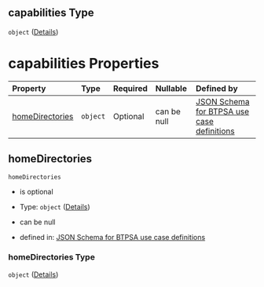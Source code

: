 ## capabilities Type

`object` ([Details](btpsa-usecase-properties-services-items-allof-1-then-allof-42-then-allof-6-then-properties-parameters-properties-data-properties-filecontainer-properties-capabilities.md))

# capabilities Properties

| Property                            | Type     | Required | Nullable    | Defined by                                                                                                                                                                                                                                                                                                                                                                                                                                          |
| :---------------------------------- | :------- | :------- | :---------- | :-------------------------------------------------------------------------------------------------------------------------------------------------------------------------------------------------------------------------------------------------------------------------------------------------------------------------------------------------------------------------------------------------------------------------------------------------- |
| [homeDirectories](#homedirectories) | `object` | Optional | can be null | [JSON Schema for BTPSA use case definitions](btpsa-usecase-properties-services-items-allof-1-then-allof-42-then-allof-6-then-properties-parameters-properties-data-properties-filecontainer-properties-capabilities-properties-homedirectories.md "undefined#/properties/services/items/allOf/1/then/allOf/42/then/allOf/6/then/properties/parameters/properties/data/properties/fileContainer/properties/capabilities/properties/homeDirectories") |

## homeDirectories



`homeDirectories`

*   is optional

*   Type: `object` ([Details](btpsa-usecase-properties-services-items-allof-1-then-allof-42-then-allof-6-then-properties-parameters-properties-data-properties-filecontainer-properties-capabilities-properties-homedirectories.md))

*   can be null

*   defined in: [JSON Schema for BTPSA use case definitions](btpsa-usecase-properties-services-items-allof-1-then-allof-42-then-allof-6-then-properties-parameters-properties-data-properties-filecontainer-properties-capabilities-properties-homedirectories.md "undefined#/properties/services/items/allOf/1/then/allOf/42/then/allOf/6/then/properties/parameters/properties/data/properties/fileContainer/properties/capabilities/properties/homeDirectories")

### homeDirectories Type

`object` ([Details](btpsa-usecase-properties-services-items-allof-1-then-allof-42-then-allof-6-then-properties-parameters-properties-data-properties-filecontainer-properties-capabilities-properties-homedirectories.md))
